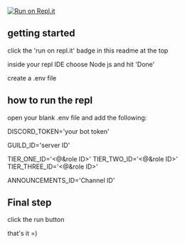 [![Run on Repl.it](https://repl.it/badge/github/sojohnnysaid/discord-utility-bot)](https://repl.it/github/sojohnnysaid/discord-utility-bot)


## getting started
click the 'run on repl.it' badge in this readme at the top

inside your repl IDE choose Node js and hit 'Done'

create a .env file


## how to run the repl
open your blank .env file and add the following:

DISCORD_TOKEN='your bot token'

GUILD_ID='server ID'

TIER_ONE_ID='<@&role ID>'
TIER_TWO_ID='<@&role ID>'
TIER_THREE_ID='<@&role ID>'

ANNOUNCEMENTS_ID='Channel ID'


## Final step
click the run button

that's it =)